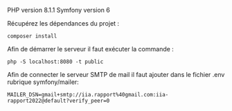 PHP version 8.1.1
Symfony version 6

Récupérez les dépendances du projet :
```
composer install
```

Afin de démarrer le serveur il faut exécuter la commande :
```
php -S localhost:8080 -t public
```

Afin de connecter le serveur SMTP de mail il faut ajouter dans le fichier .env rubrique symfony/mailer:
```
MAILER_DSN=gmail+smtp://iia.rapport%40gmail.com:iia-rapport2022@default?verify_peer=0
```